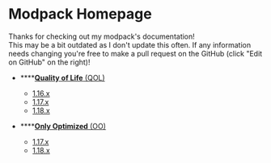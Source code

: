 # Modpack Homepage

Thanks for checking out my modpack's documentation!\
This may be a bit outdated as I don't update this often. If any information needs changing you're free to make a pull request on the GitHub (click "Edit on GitHub" on the right)!

* ****[**Quality of Life** (QOL)](qol/)
  * [1.16.x](qol/1.16.x.md)
  * [1.17.x](qol/1.17.x.md)
  * [1.18.x](qol/1.18.x.md)

* ****[**Only Optimized** (OO)](broken-reference)
  * [1.17.x](oo/1.17.x.md)
  * [1.18.x](oo/1.18.x.md)
